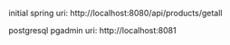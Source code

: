 initial spring uri:
http://localhost:8080/api/products/getall

postgresql pgadmin uri:
http://localhost:8081